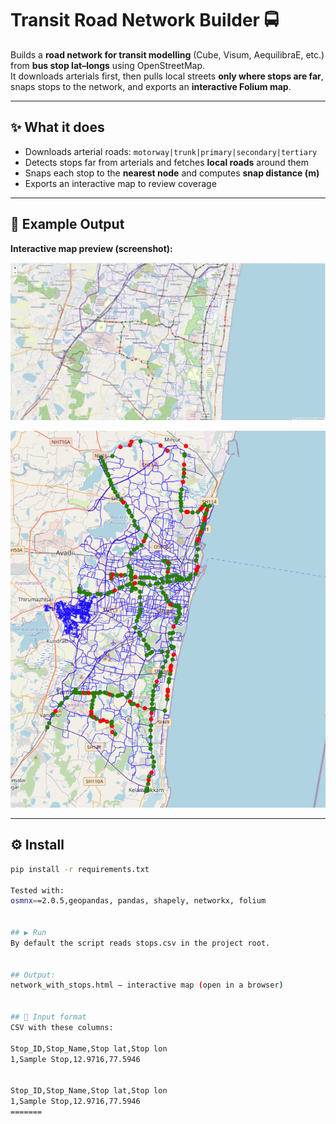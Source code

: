 
# Transit Road Network Builder 🚍

Builds a **road network for transit modelling** (Cube, Visum, AequilibraE, etc.) from **bus stop lat–longs** using OpenStreetMap.  
It downloads arterials first, then pulls local streets **only where stops are far**, snaps stops to the network, and exports an **interactive Folium map**.

---

## ✨ What it does
- Downloads arterial roads: `motorway|trunk|primary|secondary|tertiary`
- Detects stops far from arterials and fetches **local roads** around them
- Snaps each stop to the **nearest node** and computes **snap distance (m)**
- Exports an interactive map to review coverage

---

## 📸 Example Output
**Interactive map preview (screenshot):**

<p align="center">
  <img src="docs/images/output_1.png" alt="Screenshot 1"/>
</p>

<p align="center">
  <img src="docs/images/output_2.png" alt="Screenshot 2" />
</p>



---

## ⚙️ Install
```bash
pip install -r requirements.txt

Tested with:
osmnx==2.0.5,geopandas, pandas, shapely, networkx, folium


## ▶️ Run
By default the script reads stops.csv in the project root.


## Output:
network_with_stops.html — interactive map (open in a browser)


## 🧾 Input format
CSV with these columns:

Stop_ID,Stop_Name,Stop lat,Stop lon
1,Sample Stop,12.9716,77.5946


Stop_ID,Stop_Name,Stop lat,Stop lon
1,Sample Stop,12.9716,77.5946
=======
